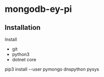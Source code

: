 # mongodb-ey-pi

## Installation

Install

* git
* python3
* dotnet core

pip3 install --user pymongo dnspython pysys
